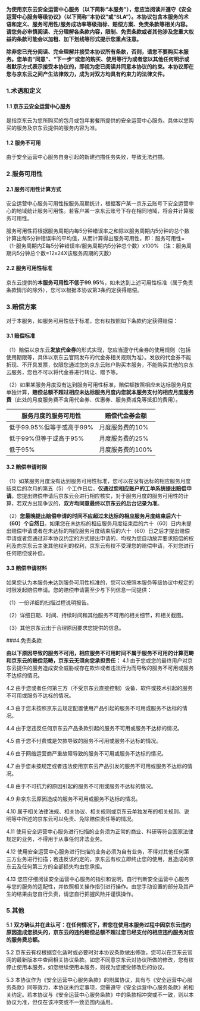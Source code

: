   **为使用京东云安全运营中心服务（以下简称“本服务”），您应当阅读并遵守《安全运营中心服务等级协议》（以下简称“本协议”或“SLA”）。本协议包含本服务的术语和定义、服务可用性/服务成功率等级指标、赔偿方案、免责条款等相关内容。请您务必审慎阅读、充分理解各条款内容，限制、免责条款或者其他涉及您重大权益的条款可能会以加粗、加下划线等形式提示您重点注意。**

 **除非您已充分阅读、完全理解并接受本协议所有条款，否则，请您不要购买本服务。您单击“同意”、“下一步”或您的购买、使用等行为或者您以其他任何明示或者默示方式表示接受本协议的，即视为您已阅读并同意本协议的约束。本协议即在您与京东云之间产生法律效力，成为对双方均具有约束力的法律文件。**

### 1.术语和定义

#### 1.1 京东云安全运营中心服务

是指京东云为您所购买的包月或包年套餐所提供的安全运营中心服务。具体以您购买的服务及京东云提供的服务内容为准。

#### 1.2 服务不可用

由于安全运营中心服务自身引起的新建扫描任务失败，导致无法扫描。

### 2.服务可用性

#### 2.1 服务可用性计算方式

安全运营中心服务可用性按服务周期统计，根据客户某一京东云账号下安全运营中心的地域统计服务可用性。若客户某一京东云账号下存在相同地域，将合并计算服务可用性。

服务可用性将根据服务周期内每5分钟错误率之和除以服务周期内5分钟的总个数计算出每5分钟错误率的平均值，从而计算得出服务可用性，即：服务可用性=（1-服务周期内Σ每5分钟错误率/服务周期内5分钟总个数）x100% （注：服务周期内5分钟总个数=12x24X该服务周期的天数）

#### 2.2 服务可用性标准

京东云提供的**本服务可用性不低于99.95%**，如未达到上述可用性标准（属于免责条款情形的除外），您可以根据本协议第3条约定获得赔偿。



### 3.赔偿方案

对于本服务，如服务可用性低于标准，您有权按照如下条款约定获得赔偿：

#### 3.1 赔偿标准

（1）赔偿以京东云**发放代金券**的形式实现，您应当遵守代金券的使用规则（包括使用期限等，具体以京东云官网发布的代金券相关规则为准）。发放的代金券不能折现、不开具发票，仅限您通过您的京东云账户购买本服务，不能购买其他的京东云服务，您也不可以将代金券进行转让、赠予等。

 （2）如果某服务月度没有达到服务可用性标准，赔偿额按照相应未达标服务月度单独计算，**赔偿总额不超过相应未达标服务月度内您就本服务支付的相应月度服务费**（此处的月度服务费不含用代金券、优惠券、服务费减免等抵扣的费用）。

| 服务月度的服务可用性      | 赔偿代金券金额   |
| ------------------------- | ---------------- |
| 低于99.95%但等于或高于99% | 月度服务费的10%  |
| 低于99%但等于或高于95%    | 月度服务费的25%  |
| 低于95%                   | 月度服务费的100% |

#### 3.2 赔偿申请时限

（1）如某服务月度没有达到服务可用性标准，您可以在没有达标的相应服务月度结束后的次月的第五（5）个工作日后，**仅通过您相应账户的工单系统提出赔偿申请**。您提出赔偿申请后京东云会进行相应核实，对于服务月度的服务可用性的计算，若双方出现争议的，**双方均同意最终以京东云的后台记录为准**。

（2）**您最晚提出赔偿申请的时间不应超过未达标的相应服务月度结束后六十（60）个自然日**。如果您在未达标的相应服务月度结束后的六十（60）日内未提出赔偿申请或者在未达标的相应服务月度结束后的六十（60）日之后才提出赔偿申请或者您通过非本协议约定的方式提出申请的，均视为您自动放弃要求赔偿的权利及向京东云主张其他权利的权利，京东云有权不受理您的赔偿申请，不对您进行任何赔偿或补偿。

#### 3.3 赔偿申请材料

如果您认为本服务未达到服务可用性标准的，您可以按照本服务等级协议中规定的时限发起赔偿申请。您的赔偿申请需至少与下列信息一同提供：

 （1）一份详细的扫描过程说明报告。

 （2）详细日期、时间、持续时间和其他服务不可用的相关细节，和相关截图。

 （3）其他京东云出于合理原因要求您提供的信息。

###4.免责条款

 **由以下原因导致的服务不可用，相应服务不可用时间不属于服务不可用的计算范畴和京东云的赔偿范畴，京东云无须向您承担责任：**
 4.1 由于您或您的最终用户对京东云提供的服务造成安全威胁或存在欺诈或者违法行为而导致的服务不可用或服务不达标的情况。

 4.2 由于您或者任何第三方（不受京东云直接控制）设备、软件或技术引起的服务不可用或服务不达标的情况。

 4.3 由于您未按照京东云规定配置使用产品引起的服务不可用或服务不达标的情况。

 4.4 由于您违反任何京东云产品条款引起的服务不可用或服务不达标的情况。

 4.5 由于您不付费或是欠款导致的服务不可用或服务不达标的情况。

 4.6 由于网络运营商严重故障导致的服务不可用或服务不达标的情况。

 4.7 由于您未按规定或者违法使用京东云产品引发的服务不可用或服务不达标的情况。

 4.8 由于不可抗力的原因引起的服务不可用或服务不达标的情况。

 4.9 非京东云原因造成的服务不可用或服务不达标的情况。

 4.10 属于相关法律法规、相关协议、相关规则或京东云单独发布的相关规则、说明等中所述的京东云可以免责、免除赔偿责任等的情况。

 4.11 使用安全运营中心服务进行扫描的业务须为正常的商业、科研等符合国家法律规定的业务，不得用于从事任何非法业务。

 4.12 使用安全运营中心服务进行扫描的业务必须为自有业务，不得对其他任何第三方业务进行扫描；若违反该约定的，京东云有权立即终止您的使用，且造成的京东云及任何第三方的全部损失均由您承担。

 4.13 您应仔细阅读安全运营中心服务的指引和说明，自行判断安全运营中心服务与您的服务的适配性，并依照相关操作指引进行操作。由您手动设置的部分及其产生的结果由您自行负责，请您自行把握风险并谨慎操作。

###  5.其他

5.1 **双方确认并在此认可：在任何情况下，若您在使用本服务过程中因京东云违约原因造成您损失的，京东云的违约赔偿总额不超过您已经支付的相应违约服务对应的服务费总额。**

 5.2 京东云有权根据变化适时或必要时对本协议条款做出修改，您可以在京东云官网的最新版本中查阅相关协议条款。如您不同意京东云对协议所做的修改，您有权停止使用本服务，如您继续使用本服务，则视为您接受修改后的协议。

 5.3 本协议作为《安全运营中心服务条款》的附属协议，具有与《安全运营中心服务条款》同等效力，本协议未约定事项，您需遵守《安全运营中心服务条款》的相关约定。若本协议与《安全运营中心服务条款》中的条款相冲突或不一致，则以本协议为准，但仅在该冲突或不一致范围内适用。
